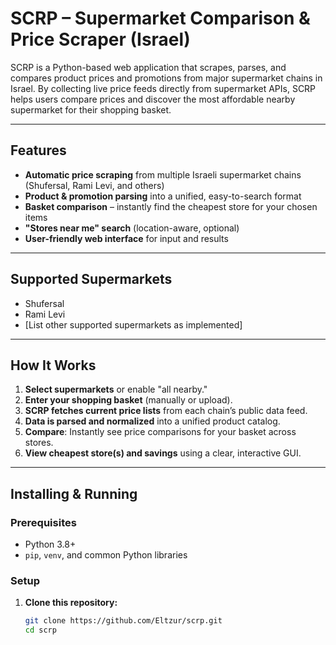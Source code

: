 # SCRP – Supermarket Comparison & Price Scraper (Israel)

SCRP is a Python-based web application that scrapes, parses, and compares product prices and promotions from major supermarket chains in Israel. By collecting live price feeds directly from supermarket APIs, SCRP helps users compare prices and discover the most affordable nearby supermarket for their shopping basket.

---

## Features

- **Automatic price scraping** from multiple Israeli supermarket chains (Shufersal, Rami Levi, and others)
- **Product & promotion parsing** into a unified, easy-to-search format
- **Basket comparison** – instantly find the cheapest store for your chosen items
- **"Stores near me" search** (location-aware, optional)
- **User-friendly web interface** for input and results

---

## Supported Supermarkets

- Shufersal
- Rami Levi
- [List other supported supermarkets as implemented]

---

## How It Works

1. **Select supermarkets** or enable "all nearby."
2. **Enter your shopping basket** (manually or upload).
3. **SCRP fetches current price lists** from each chain’s public data feed.
4. **Data is parsed and normalized** into a unified product catalog.
5. **Compare**: Instantly see price comparisons for your basket across stores.
6. **View cheapest store(s) and savings** using a clear, interactive GUI.

---

## Installing & Running

### Prerequisites

- Python 3.8+
- `pip`, `venv`, and common Python libraries

### Setup

1. **Clone this repository:**

   ```bash
   git clone https://github.com/Eltzur/scrp.git
   cd scrp
